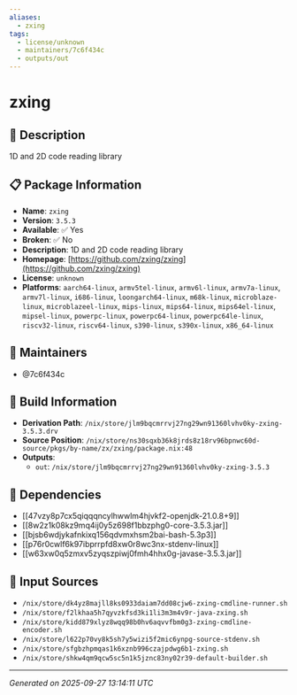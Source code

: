 ```yaml
---
aliases:
  - zxing
tags:
  - license/unknown
  - maintainers/7c6f434c
  - outputs/out
---
```


# zxing

## 📝 Description

1D and 2D code reading library

## 📋 Package Information

- **Name**: `zxing`
- **Version**: `3.5.3`
- **Available**: ✅ Yes
- **Broken**: ✅ No
- **Description**: 1D and 2D code reading library
- **Homepage**: [https://github.com/zxing/zxing](https://github.com/zxing/zxing)
- **License**: `unknown`
- **Platforms**: `aarch64-linux`, `armv5tel-linux`, `armv6l-linux`, `armv7a-linux`, `armv7l-linux`, `i686-linux`, `loongarch64-linux`, `m68k-linux`, `microblaze-linux`, `microblazeel-linux`, `mips-linux`, `mips64-linux`, `mips64el-linux`, `mipsel-linux`, `powerpc-linux`, `powerpc64-linux`, `powerpc64le-linux`, `riscv32-linux`, `riscv64-linux`, `s390-linux`, `s390x-linux`, `x86_64-linux`
## 👥 Maintainers

- @7c6f434c


## 🔧 Build Information

- **Derivation Path**: `/nix/store/jlm9bqcmrrvj27ng29wn91360lvhv0ky-zxing-3.5.3.drv`
- **Source Position**: `/nix/store/ns30sqxb36k8jrds8z18rv96bpnwc60d-source/pkgs/by-name/zx/zxing/package.nix:48`
- **Outputs**:
  - `out`:  `/nix/store/jlm9bqcmrrvj27ng29wn91360lvhv0ky-zxing-3.5.3`

## 🔗 Dependencies

- [[47vzy8p7cx5qiqqqncylhwwlm4hjvkf2-openjdk-21.0.8+9]]
- [[8w2z1k08kz9mq4ij0y5z698f1bbzphg0-core-3.5.3.jar]]
- [[bjsb6wdjykafnkixq156qdvmxhsm2bai-bash-5.3p3]]
- [[p76r0cwlf6k97ibprrpfd8xw0r8wc3nx-stdenv-linux]]
- [[w63xw0q5zmxv5zyqszpiwj0fmh4hhx0g-javase-3.5.3.jar]]

## 📁 Input Sources

- `/nix/store/dk4yz8majll8ks0933daiam7dd08cjw6-zxing-cmdline-runner.sh`
- `/nix/store/f2lkhaa5h7qyvzkfsd3ki1li3m3m4v9r-java-zxing.sh`
- `/nix/store/kidd879xlyz8wqq98b0hv6aqvvfbm0g3-zxing-cmdline-encoder.sh`
- `/nix/store/l622p70vy8k5sh7y5wizi5f2mic6ynpg-source-stdenv.sh`
- `/nix/store/sfgbzhpmqas1k6xznb996czajpdwg6b1-zxing.sh`
- `/nix/store/shkw4qm9qcw5sc5n1k5jznc83ny02r39-default-builder.sh`

---
*Generated on 2025-09-27 13:14:11 UTC*
